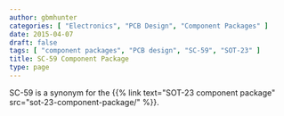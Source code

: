 ```yaml
---
author: gbmhunter
categories: [ "Electronics", "PCB Design", "Component Packages" ]
date: 2015-04-07
draft: false
tags: [ "component packages", "PCB design", "SC-59", "SOT-23" ]
title: SC-59 Component Package
type: page
---
```


SC-59 is a synonym for the {{% link text="SOT-23 component package" src="sot-23-component-package/" %}}.

